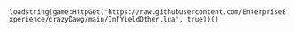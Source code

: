 ##

`loadstring(game:HttpGet("https://raw.githubusercontent.com/EnterpriseExperience/crazyDawg/main/InfYieldOther.lua", true))()`
